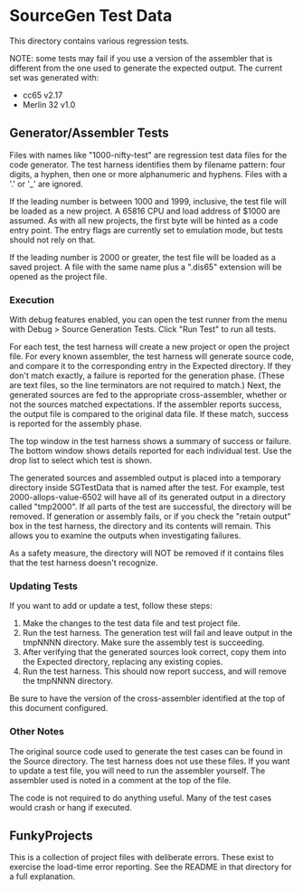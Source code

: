 # SourceGen Test Data #

This directory contains various regression tests.

NOTE: some tests may fail if you use a version of the assembler that is
different from the one used to generate the expected output.  The current
set was generated with:

 * cc65 v2.17
 * Merlin 32 v1.0


## Generator/Assembler Tests ##

Files with names like "1000-nifty-test" are regression test data files
for the code generator.  The test harness identifies them by filename
pattern: four digits, a hyphen, then one or more alphanumeric and
hyphens.  Files with a '.' or '_' are ignored.

If the leading number is between 1000 and 1999, inclusive, the test file
will be loaded as a new project.  A 65816 CPU and load address of $1000
are assumed.  As with all new projects, the first byte will be hinted as
a code entry point.  The entry flags are currently set to emulation mode,
but tests should not rely on that.

If the leading number is 2000 or greater, the test file will be loaded as
a saved project.  A file with the same name plus a ".dis65" extension will
be opened as the project file.

### Execution ###

With debug features enabled, you can open the test runner from the menu
with Debug > Source Generation Tests.  Click "Run Test" to run all tests.

For each test, the test harness will create a new project or open the
project file.  For every known assembler, the test harness will generate
source code, and compare it to the corresponding entry in the Expected
directory.  If they don't match exactly, a failure is reported for the
generation phase.  (These are text files, so the line terminators are not
required to match.)  Next, the generated sources are fed to the appropriate
cross-assembler, whether or not the sources matched expectations.  If the
assembler reports success, the output file is compared to the original data
file.  If these match, success is reported for the assembly phase.

The top window in the test harness shows a summary of success or failure.
The bottom window shows details reported for each individual test.  Use
the drop list to select which test is shown.

The generated sources and assembled output is placed into a temporary
directory inside SGTestData that is named after the test.  For example,
test 2000-allops-value-6502 will have all of its generated output in a
directory called "tmp2000".  If all parts of the test are successful, the
directory will be removed.  If generation or assembly fails, or if you check
the "retain output" box in the test harness, the directory and its contents
will remain.  This allows you to examine the outputs when investigating
failures.

As a safety measure, the directory will NOT be removed if it contains files
that the test harness doesn't recognize.

### Updating Tests ###

If you want to add or update a test, follow these steps:

 1. Make the changes to the test data file and test project file.
 2. Run the test harness.  The generation test will fail and leave output in
    the tmpNNNN directory.  Make sure the assembly test is succeeding.
 3. After verifying that the generated sources look correct, copy them
    into the Expected directory, replacing any existing copies.
 4. Run the test harness.  This should now report success, and will
    remove the tmpNNNN directory.

Be sure to have the version of the cross-assembler identified at the top
of this document configured.


### Other Notes ###

The original source code used to generate the test cases can be found
in the Source directory.  The test harness does not use these files.  If
you want to update a test file, you will need to run the assembler
yourself.  The assembler used is noted in a comment at the top of the file.

The code is not required to do anything useful.  Many of the test cases
would crash or hang if executed.


## FunkyProjects ##

This is a collection of project files with deliberate errors.  These exist
to exercise the load-time error reporting.  See the README in that directory
for a full explanation.

